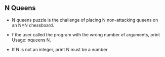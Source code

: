 ## N Queens

- N queens puzzle is the challenge of placing N non-attacking queens on an N×N chessboard.

- f the user called the program with the wrong number of arguments, print Usage: nqueens N,

- If N is not an integer, print N must be a number

